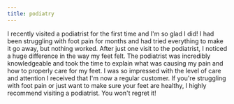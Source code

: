 ```yaml
---
title: podiatry
---
```


I recently visited a podiatrist for the first time and I'm so glad I did! I had been struggling with foot pain for months and had tried everything to make it go away, but nothing worked. After just one visit to the podiatrist, I noticed a huge difference in the way my feet felt. The podiatrist was incredibly knowledgeable and took the time to explain what was causing my pain and how to properly care for my feet. I was so impressed with the level of care and attention I received that I'm now a regular customer. If you're struggling with foot pain or just want to make sure your feet are healthy, I highly recommend visiting a podiatrist. You won't regret it!